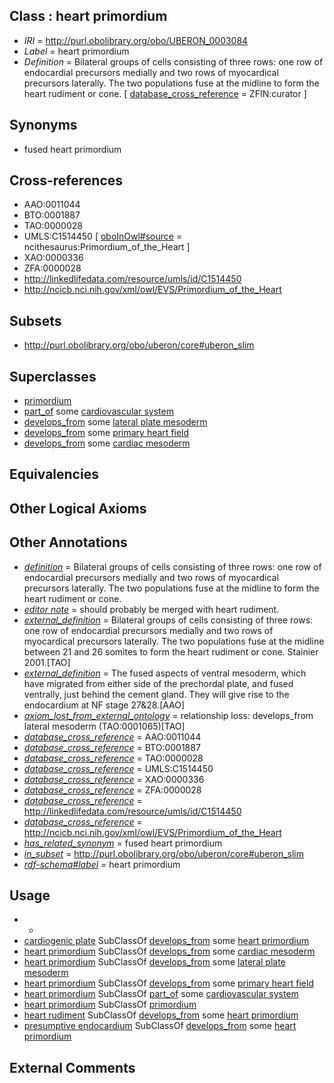 
## Class : heart primordium

 * *IRI* = http://purl.obolibrary.org/obo/UBERON_0003084
 * *Label* = heart primordium
 * *Definition* = Bilateral groups of cells consisting of three rows: one row of endocardial precursors medially and two rows of myocardical precursors laterally. The two populations fuse at the midline to form the heart rudiment or cone. [ [database_cross_reference](../../ef/oboInOwl#hasDbXref.md) = ZFIN:curator ]

## Synonyms

 * fused heart primordium

## Cross-references

 * AAO:0011044
 * BTO:0001887
 * TAO:0000028
 * UMLS:C1514450 [ [oboInOwl#source](../../ce/oboInOwl#source.md) = ncithesaurus:Primordium_of_the_Heart ]
 * XAO:0000336
 * ZFA:0000028
 * http://linkedlifedata.com/resource/umls/id/C1514450
 * http://ncicb.nci.nih.gov/xml/owl/EVS/Primordium_of_the_Heart

## Subsets

 * http://purl.obolibrary.org/obo/uberon/core#uberon_slim

## Superclasses

 * [primordium](../../UBERON/48/UBERON_0001048.md)
 * [part_of](../../BFO/50/BFO_0000050.md) some [cardiovascular system](../../UBERON/35/UBERON_0004535.md)
 * [develops_from](../../RO/02/RO_0002202.md) some [lateral plate mesoderm](../../UBERON/81/UBERON_0003081.md)
 * [develops_from](../../RO/02/RO_0002202.md) some [primary heart field](../../UBERON/40/UBERON_0004140.md)
 * [develops_from](../../RO/02/RO_0002202.md) some [cardiac mesoderm](../../UBERON/05/UBERON_0007005.md)

## Equivalencies


## Other Logical Axioms


## Other Annotations

 * *[definition](../../IAO/15/IAO_0000115.md)* = Bilateral groups of cells consisting of three rows: one row of endocardial precursors medially and two rows of myocardical precursors laterally. The two populations fuse at the midline to form the heart rudiment or cone.
 * *[editor note](../../IAO/16/IAO_0000116.md)* = should probably be merged with heart rudiment. 
 * *[external_definition](../../UBPROP/01/UBPROP_0000001.md)* = Bilateral groups of cells consisting of three rows: one row of endocardial precursors medially and two rows of myocardical precursors laterally. The two populations fuse at the midline between 21 and 26 somites to form the heart rudiment or cone. Stainier 2001.[TAO]
 * *[external_definition](../../UBPROP/01/UBPROP_0000001.md)* = The fused aspects of ventral mesoderm, which have migrated from either side of the prechordal plate, and fused ventrally, just behind the cement gland. They will give rise to the endocardium at NF stage 27&28.[AAO]
 * *[axiom_lost_from_external_ontology](../../UBPROP/02/UBPROP_0000002.md)* = relationship loss: develops_from lateral mesoderm (TAO:0001065)[TAO]
 * *[database_cross_reference](../../ef/oboInOwl#hasDbXref.md)* = AAO:0011044
 * *[database_cross_reference](../../ef/oboInOwl#hasDbXref.md)* = BTO:0001887
 * *[database_cross_reference](../../ef/oboInOwl#hasDbXref.md)* = TAO:0000028
 * *[database_cross_reference](../../ef/oboInOwl#hasDbXref.md)* = UMLS:C1514450
 * *[database_cross_reference](../../ef/oboInOwl#hasDbXref.md)* = XAO:0000336
 * *[database_cross_reference](../../ef/oboInOwl#hasDbXref.md)* = ZFA:0000028
 * *[database_cross_reference](../../ef/oboInOwl#hasDbXref.md)* = http://linkedlifedata.com/resource/umls/id/C1514450
 * *[database_cross_reference](../../ef/oboInOwl#hasDbXref.md)* = http://ncicb.nci.nih.gov/xml/owl/EVS/Primordium_of_the_Heart
 * *[has_related_synonym](../../ym/oboInOwl#hasRelatedSynonym.md)* = fused heart primordium
 * *[in_subset](../../et/oboInOwl#inSubset.md)* = http://purl.obolibrary.org/obo/uberon/core#uberon_slim
 * *[rdf-schema#label](../../el/rdf-schema#label.md)* = heart primordium

## Usage

 * -
 * [cardiogenic plate](../../UBERON/39/UBERON_0004139.md) SubClassOf [develops_from](../../RO/02/RO_0002202.md) some [heart primordium](../../UBERON/84/UBERON_0003084.md)
 * [heart primordium](../../UBERON/84/UBERON_0003084.md) SubClassOf [develops_from](../../RO/02/RO_0002202.md) some [cardiac mesoderm](../../UBERON/05/UBERON_0007005.md)
 * [heart primordium](../../UBERON/84/UBERON_0003084.md) SubClassOf [develops_from](../../RO/02/RO_0002202.md) some [lateral plate mesoderm](../../UBERON/81/UBERON_0003081.md)
 * [heart primordium](../../UBERON/84/UBERON_0003084.md) SubClassOf [develops_from](../../RO/02/RO_0002202.md) some [primary heart field](../../UBERON/40/UBERON_0004140.md)
 * [heart primordium](../../UBERON/84/UBERON_0003084.md) SubClassOf [part_of](../../BFO/50/BFO_0000050.md) some [cardiovascular system](../../UBERON/35/UBERON_0004535.md)
 * [heart primordium](../../UBERON/84/UBERON_0003084.md) SubClassOf [primordium](../../UBERON/48/UBERON_0001048.md)
 * [heart rudiment](../../UBERON/91/UBERON_0004291.md) SubClassOf [develops_from](../../RO/02/RO_0002202.md) some [heart primordium](../../UBERON/84/UBERON_0003084.md)
 * [presumptive endocardium](../../UBERON/80/UBERON_0007280.md) SubClassOf [develops_from](../../RO/02/RO_0002202.md) some [heart primordium](../../UBERON/84/UBERON_0003084.md)

## External Comments

